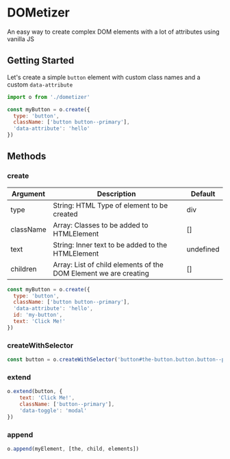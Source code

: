 # DOMetizer
An easy way to create complex DOM elements with a lot of attributes using vanilla JS

## Getting Started
Let's create a simple `button` element with custom class names and a custom `data-attribute`

```js
import o from './dometizer'

const myButton = o.create({
  type: 'button',
  className: ['button button--primary'],
  'data-attribute': 'hello'
})
```

## Methods

### create

| Argument  | Description                                                                   | Default   |
|-----------|-------------------------------------------------------------------------------|-----------|
| type      | String: HTML Type of element to be created                                    | div       |
| className | Array<String>: Classes to be added to HTMLElement                             | []        |
| text      | String: Inner text to be added to the HTMLElement                             | undefined |
| children  | Array<HTMLElement>: List of child elements of the DOM Element we are creating | []        |

```js
const myButton = o.create({
  type: 'button',
  className: ['button button--primary'],
  'data-attribute': 'hello',
  id: 'my-button',
  text: 'Click Me!'
})
```

### createWithSelector

```js
const button = o.createWithSelector('button#the-button.button.button--primary')
```

### extend

```js
o.extend(button, {
    text: 'Click Me!',
    className: ['button--primary'],
    'data-toggle': 'modal'
})
```

### append

```js
o.append(myElement, [the, child, elements])
```